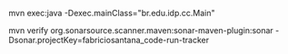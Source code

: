 
mvn exec:java -Dexec.mainClass="br.edu.idp.cc.Main"

mvn verify org.sonarsource.scanner.maven:sonar-maven-plugin:sonar -Dsonar.projectKey=fabriciosantana_code-run-tracker